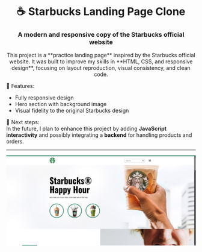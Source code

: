 <h1 align="center">☕ Starbucks Landing Page Clone</h1>

<h3 align="center">A modern and responsive copy of the Starbucks official website</h3>

<p align="center">
  This project is a **practice landing page** inspired by the Starbucks official website.  
It was built to improve my skills in **HTML, CSS, and responsive design**, focusing on layout reproduction, visual consistency, and clean code.  

🔹 Features:  
- Fully responsive design  
- Hero section with background image   
- Visual fidelity to the original Starbucks design  

📌 Next steps:  
In the future, I plan to enhance this project by adding **JavaScript interactivity** and possibly integrating a **backend** for handling products and orders.  
</p>

---

<p align="center">
  <img src="./Starbucks imgs/starbucks-preview.png" alt="Starbucks Landing Page Preview" width="800"/>
</p>
